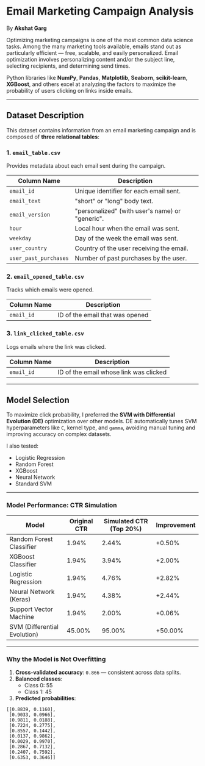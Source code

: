 # Email Marketing Campaign Analysis

By **Akshat Garg**

Optimizing marketing campaigns is one of the most common data science tasks. Among the many marketing tools available, emails stand out as particularly efficient — free, scalable, and easily personalized. Email optimization involves personalizing content and/or the subject line, selecting recipients, and determining send times.

Python libraries like **NumPy**, **Pandas**, **Matplotlib**, **Seaborn**, **scikit-learn**, **XGBoost**, and others excel at analyzing the factors to maximize the probability of users clicking on links inside emails.

---

## Dataset Description

This dataset contains information from an email marketing campaign and is composed of **three relational tables**:

### 1. `email_table.csv`
Provides metadata about each email sent during the campaign.

| Column Name           | Description                                                                 |
|-----------------------|-----------------------------------------------------------------------------|
| `email_id`            | Unique identifier for each email sent.                                      |
| `email_text`          | "short" or "long" body text.                                                |
| `email_version`       | "personalized" (with user's name) or "generic".                             |
| `hour`                | Local hour when the email was sent.                                         |
| `weekday`             | Day of the week the email was sent.                                         |
| `user_country`        | Country of the user receiving the email.                                    |
| `user_past_purchases` | Number of past purchases by the user.                                       |

### 2. `email_opened_table.csv`
Tracks which emails were opened.

| Column Name | Description                     |
|-------------|---------------------------------|
| `email_id`  | ID of the email that was opened |

### 3. `link_clicked_table.csv`
Logs emails where the link was clicked.

| Column Name | Description                              |
|-------------|------------------------------------------|
| `email_id`  | ID of the email whose link was clicked   |

---

## Model Selection

To maximize click probability, I preferred the **SVM with Differential Evolution (DE)** optimization over other models. DE automatically tunes SVM hyperparameters like `C`, kernel type, and `gamma`, avoiding manual tuning and improving accuracy on complex datasets.

I also tested:
- Logistic Regression  
- Random Forest  
- XGBoost  
- Neural Network  
- Standard SVM  

---

### Model Performance: CTR Simulation

| Model                        | Original CTR | Simulated CTR (Top 20%) | Improvement |
|------------------------------|--------------|-------------------------|-------------|
| Random Forest Classifier     | 1.94%        | 2.44%                   | +0.50%      |
| XGBoost Classifier           | 1.94%        | 3.94%                   | +2.00%      |
| Logistic Regression          | 1.94%        | 4.76%                   | +2.82%      |
| Neural Network (Keras)       | 1.94%        | 4.38%                   | +2.44%      |
| Support Vector Machine       | 1.94%        | 2.00%                   | +0.06%      |
| SVM (Differential Evolution) | 45.00%       | 95.00%                  | +50.00%     |

---

### Why the Model is Not Overfitting

1. **Cross-validated accuracy**: `0.866` — consistent across data splits.  
2. **Balanced classes**:  
   - Class 0: 55  
   - Class 1: 45  
3. **Predicted probabilities**:

```text
[[0.8839, 0.1160],
 [0.9033, 0.0966],
 [0.9811, 0.0188],
 [0.7224, 0.2775],
 [0.8557, 0.1442],
 [0.0137, 0.9862],
 [0.0029, 0.9970],
 [0.2867, 0.7132],
 [0.2407, 0.7592],
 [0.6353, 0.3646]]
